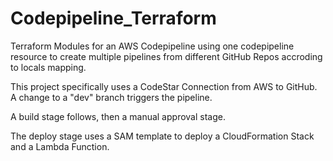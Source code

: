 # Codepipeline_Terraform
Terraform Modules for an AWS Codepipeline using one codepipeline resource to create multiple pipelines from different GitHub Repos accroding to locals mapping. 

This project specifically uses a CodeStar Connection from AWS to GitHub.  A change to a "dev" branch triggers the pipeline.

A build stage follows, then a manual approval stage.

The deploy stage uses a SAM template to deploy a CloudFormation Stack and a Lambda Function.


